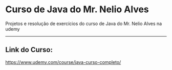 # Curso de Java do Mr. Nelio Alves
Projetos  e resolução de exercícios do curso de Java do Mr. Nelio Alves na udemy

---

## Link do Curso:

https://www.udemy.com/course/java-curso-completo/
